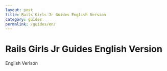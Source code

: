 ```yaml
---
layout: post
title: Rails Girls Jr Guides English Version
category: guides
permalink: /guides/en/
---
```


# Rails Girls Jr Guides English Version

English Verison
